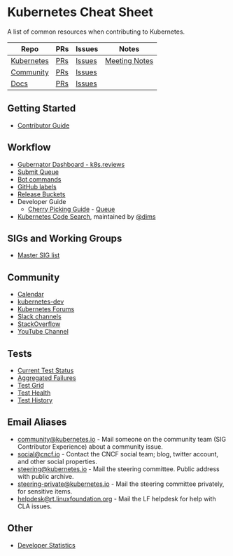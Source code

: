 # Kubernetes Cheat Sheet

A list of common resources when contributing to Kubernetes.

| Repo | PRs | Issues | Notes |
| ---- | --- | ------ | ----- |
| [Kubernetes](https://github.com/kubernetes/kubernetes) | [PRs](https://github.com/kubernetes/kubernetes/pulls) | [Issues](https://github.com/kubernetes/kubernetes/issues) | [Meeting Notes](http://bit.ly/kubenotes)
| [Community](https://github.com/kubernetes/community) | [PRs](https://github.com/kubernetes/community/pulls) | [Issues](https://github.com/kubernetes/community/issues) |
| [Docs](https://github.com/kubernetes/website) | [PRs](https://github.com/kubernetes/website/pulls) | [Issues](https://github.com/kubernetes/website/issues)

## Getting Started

- [Contributor Guide](https://github.com/kubernetes/community/blob/master/contributors/guide/README.md) 

## Workflow

- [Gubernator Dashboard - k8s.reviews](https://k8s-gubernator.appspot.com/pr)
- [Submit Queue](https://submit-queue.k8s.io)
- [Bot commands](https://go.k8s.io/bot-commands)
- [GitHub labels](https://go.k8s.io/github-labels)
- [Release Buckets](https://gcsweb.k8s.io/gcs/kubernetes-release/)
- Developer Guide
  - [Cherry Picking Guide](/contributors/devel/cherry-picks.md) - [Queue](https://cherrypick.k8s.io/#/queue)
- [Kubernetes Code Search](https://cs.k8s.io/), maintained by [@dims](https://github.com/dims)


## SIGs and Working Groups

- [Master SIG list](/sig-list.md#master-sig-list)

## Community

- [Calendar](https://calendar.google.com/calendar/embed?src=cgnt364vd8s86hr2phapfjc6uk%40group.calendar.google.com)
- [kubernetes-dev](https://groups.google.com/forum/#!forum/kubernetes-dev)
- [Kubernetes Forums](https://discuss.kubernetes.io)
- [Slack channels](http://slack.k8s.io/)
- [StackOverflow](https://stackoverflow.com/questions/tagged/kubernetes)
- [YouTube Channel](https://www.youtube.com/c/KubernetesCommunity/)

## Tests

- [Current Test Status](https://prow.k8s.io/)
- [Aggregated Failures](https://go.k8s.io/triage)
- [Test Grid](https://testgrid.k8s.io)
- [Test Health](https://go.k8s.io/test-health)
- [Test History](https://go.k8s.io/test-history)

## Email Aliases

- community@kubernetes.io - Mail someone on the community team (SIG Contributor Experience) about a community issue.
- social@cncf.io - Contact the CNCF social team; blog, twitter account, and other social properties.
- steering@kubernetes.io - Mail the steering committee. Public address with public archive.
- steering-private@kubernetes.io - Mail the steering committee privately, for sensitive items.
- helpdesk@rt.linuxfoundation.org - Mail the LF helpdesk for help with CLA issues.

## Other

- [Developer Statistics](https://k8s.devstats.cncf.io)
